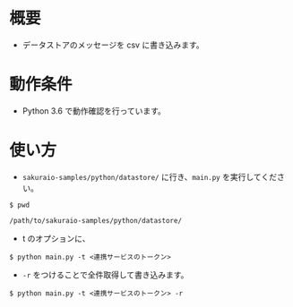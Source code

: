 # 概要

- データストアのメッセージを csv に書き込みます。

# 動作条件

- Python 3.6 で動作確認を行っています。

# 使い方

- `sakuraio-samples/python/datastore/` に行き、`main.py` を実行してください。

```
$ pwd

/path/to/sakuraio-samples/python/datastore/
```

- t のオプションに、

```
$ python main.py -t <連携サービスのトークン>
```

- `-r` をつけることで全件取得して書き込みます。

```
$ python main.py -t <連携サービスのトークン> -r
```